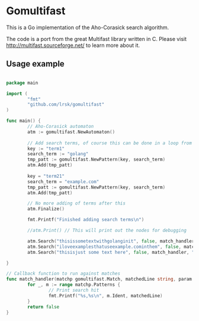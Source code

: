 # Gomultifast

This is a Go implementation of the Aho-Corasick search algorithm.

The code is a port from the great Multifast library written in C.
Please visit http://multifast.sourceforge.net/ to learn more about it.


## Usage example


``` go

package main

import (
        "fmt"
        "github.com/lrsk/gomultifast"
)

func main() {
        // Aho-Corasick automaton
        atm := gomultifast.NewAutomaton()
        
        // Add search terms, of course this can be done in a loop from a file etc.
        key := "term1"
        search_term := "golang"
        tmp_patt := gomultifast.NewPattern(key, search_term)
        atm.Add(tmp_patt)
        
        key = "term21"
        search_term = "example.com"
        tmp_patt := gomultifast.NewPattern(key, search_term)
        atm.Add(tmp_patt)

        // No more adding of terms after this
        atm.Finalize()

        fmt.Printf("Finished adding search terms\n")

        //atm.Print() // This will print out the nodes for debugging

        atm.Search("thisissometextwithgolanginit", false, match_handler, "")
        atm.Search("iloveexamplesthatuseexample.cominthem", false, match_handler, "")
        atm.Search("thisisjust some text here", false, match_handler, "")

}

// Callback function to run against matches
func match_handler(matchp gomultifast.Match, matchedLine string, param string) bool {
        for _, m := range matchp.Patterns {
                // Print search hit
                fmt.Printf("%s,%s\n", m.Ident, matchedLine)
        }
        return false
}
```
